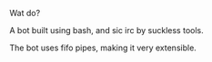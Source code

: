 Wat do?

A bot built using bash, and sic irc by suckless tools.

The bot uses fifo pipes, making it very extensible.

